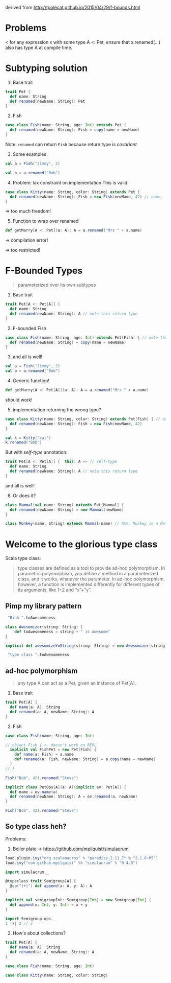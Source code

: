derived from http://tpolecat.github.io/2015/04/29/f-bounds.html

# Problems
< for any expression x with some type A <: Pet, ensure that x.renamed(...) also has type A at compile time.

# Subtyping solution

1. Base trait
```scala
trait Pet {
  def name: String
  def renamed(newName: String): Pet
}
```

2. Fish
```scala
case class Fish(name: String, age: Int) extends Pet {
  def renamed(newName: String): Fish = copy(name = newName)
}
```

Note: `renamed` can return `Fish` because return type is *covariant*

3. Some examples
```scala
val a = Fish("Jimmy", 2)
```

```scala
val b = a.renamed("Bob")
```

4. Problem: lax constraint on implementation
This is valid:
```scala
case class Kitty(name: String, color: String) extends Pet {
  def renamed(newName: String): Fish = new Fish(newName, 42) // oops
}
```

=> too much freedom!

5. Function to wrap over renamed
```scala
def getMarry[A <: Pet](a: A): A = a.renamed("Mrs " + a.name)
```

-> compilation error!

=> too restricted!

# F-Bounded Types
> parameterized over its own subtypes

1. Base trait

```scala
trait Pet[A <: Pet[A]] {
  def name: String
  def renamed(newName: String): A // note this return type
}
```

2. F-bounded Fish
```scala
case class Fish(name: String, age: Int) extends Pet[Fish] { // note the type argument
  def renamed(newName: String) = copy(name = newName)
}
```

3. and all is well!

```scala
val a = Fish("Jimmy", 2)
val b = a.renamed("Bob")
```

4. Generic function!
```scala
def getMarry[A <: Pet[A]](a: A): A = a.renamed("Mrs " + a.name)
```

should work!

5. implementation returning the wrong type?

```scala
case class Kitty(name: String, color: String) extends Pet[Fish] { // oops
  def renamed(newName: String): Fish = new Fish(newName, 42)
}

val k = Kitty("cat")
k.renamed("Bob")
```

But with *self-type* annotation:
```scala
trait Pet[A <: Pet[A]] {  this: A => // self-type
  def name: String
  def renamed(newName: String): A // note this return type
}
```

and all is well!

6. Or does it?
```scala
class Mammal(val name: String) extends Pet[Mammal] {
  def renamed(newName: String) = new Mammal(newName)
}

class Monkey(name: String) extends Mammal(name) // hmm, Monkey is a Pet[Mammal]
```

# Welcome to the glorious type class
Scala type class:
>  type classes are defined as a tool to provide ad-hoc polymorphism. In parametric polymorphism, you define a method in a parameterized class, and it works, whatever the parameter. In ad-hoc polymorphism, however, a function is implemented differently for different types of its arguments, like 1+2 and “x”+”y”.


## Pimp my library pattern

```scala
 "Binh ".toAwesomeness

class Awesomizer(string: String) {
    def toAwesomeness = string + " is awesome"
}

implicit def awesomizeYoString(string: String) = new Awesomizer(string)

 "type class ".toAwesomeness
```

##  ad-hoc polymorphism
> any type A can act as a Pet, given an instance of Pet[A].

1. Base trait
```scala
trait Pet[A] {
  def name(a: A): String
  def renamed(a: A, newName: String): A
}
```

2. Fish
```scala
case class Fish(name: String, age: Int)

// object Fish { <- doesn't work on REPL
  implicit val FishPet = new Pet[Fish] {
    def name(a: Fish) = a.name
    def renamed(a: Fish, newName: String) = a.copy(name = newName)
  }
// }

Fish("Bob", 42).renamed("Steve")

implicit class PetOps[A](a: A)(implicit ev: Pet[A]) {
  def name = ev.name(a)
  def renamed(newName: String): A = ev.renamed(a, newName)
}

Fish("Bob", 42).renamed("Steve")
```

## So type class heh?
Problems:
1. Boiler plate
-> https://github.com/mpilquist/simulacrum

```scala
load.plugin.ivy("org.scalamacros" % "paradise_2.11.7" % "2.1.0-M5")
load.ivy("com.github.mpilquist" %% "simulacrum" % "0.4.0")

import simulacrum._

@typeclass trait Semigroup[A] {
  @op("|+|") def append(x: A, y: A): A
}

implicit val semigroupInt: Semigroup[Int] = new Semigroup[Int] {
  def append(x: Int, y: Int) = x + y
}

import Semigroup.ops._
1 |+| 2 // 3
```

2. How's about collections?
```scala
trait Pet[A] {
  def name(a: A): String
  def renamed(a: A, newName: String): A
}

case class Fish(name: String, age: Int)

case class Kitty(name: String, color: String)
```
